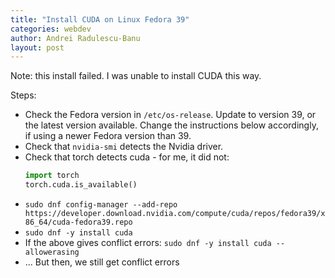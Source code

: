 ```yaml
---
title: "Install CUDA on Linux Fedora 39"
categories: webdev
author: Andrei Radulescu-Banu
layout: post
---
```


Note: this install failed. I was unable to install CUDA this way.

Steps:
* Check the Fedora version in `/etc/os-release`. Update to version 39, or the latest version available. Change the instructions below accordingly, if using a newer Fedora version than 39.
* Check that `nvidia-smi` detects the Nvidia driver.
* Check that torch detects cuda - for me, it did not:
  ```python
  import torch
  torch.cuda.is_available()
  ```
* `sudo dnf config-manager --add-repo https://developer.download.nvidia.com/compute/cuda/repos/fedora39/x86_64/cuda-fedora39.repo`
* `sudo dnf -y install cuda`
* If the above gives conflict errors: `sudo dnf -y install cuda --allowerasing`
* ... But then, we still get conflict errors
